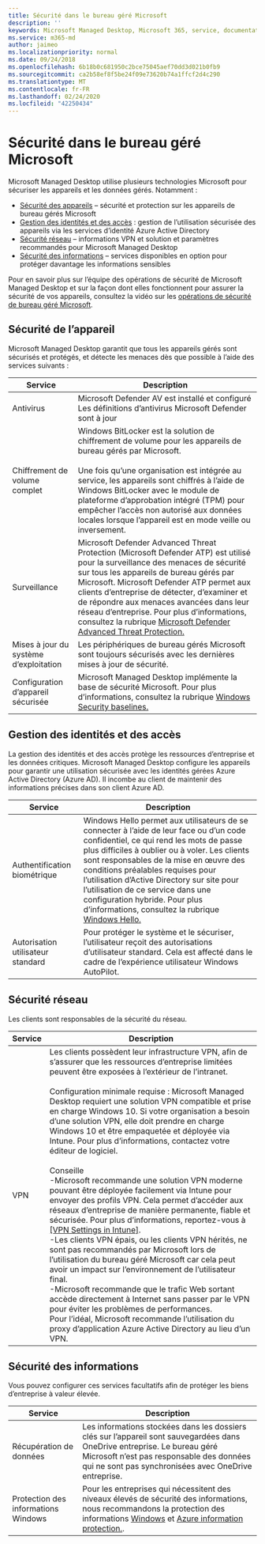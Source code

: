 ```yaml
---
title: Sécurité dans le bureau géré Microsoft
description: ''
keywords: Microsoft Managed Desktop, Microsoft 365, service, documentation
ms.service: m365-md
author: jaimeo
ms.localizationpriority: normal
ms.date: 09/24/2018
ms.openlocfilehash: 6b18b0c681950c2bce75045aef70dd3d021b0fb9
ms.sourcegitcommit: ca2b58ef8f5be24f09e73620b74a1ffcf2d4c290
ms.translationtype: MT
ms.contentlocale: fr-FR
ms.lasthandoff: 02/24/2020
ms.locfileid: "42250434"
---
```

# <a name="security-in-microsoft-managed-desktop"></a>Sécurité dans le bureau géré Microsoft

<!--Security, also Onboarding doc: data handling/store, privileged account access -->

Microsoft Managed Desktop utilise plusieurs technologies Microsoft pour sécuriser les appareils et les données gérés. Notamment : 


- [Sécurité des appareils](#device-security) – sécurité et protection sur les appareils de bureau gérés Microsoft
- [Gestion des identités et des accès](#identity-and-access-management) : gestion de l’utilisation sécurisée des appareils via les services d’identité Azure Active Directory
- [Sécurité réseau](#network-security) – informations VPN et solution et paramètres recommandés pour Microsoft Managed Desktop
- [Sécurité des informations](#information-security) – services disponibles en option pour protéger davantage les informations sensibles 


Pour en savoir plus sur l’équipe des opérations de sécurité de Microsoft Managed Desktop et sur la façon dont elles fonctionnent pour assurer la sécurité de vos appareils, consultez la vidéo sur les [opérations de sécurité de bureau géré Microsoft](https://www.microsoft.com/videoplayer/embed/RE4q6nP). 

## <a name="device-security"></a>Sécurité de l’appareil

Microsoft Managed Desktop garantit que tous les appareils gérés sont sécurisés et protégés, et détecte les menaces dès que possible à l’aide des services suivants :

Service | Description
--- | ---
Antivirus | Microsoft Defender AV est installé et configuré<br>Les définitions d’antivirus Microsoft Defender sont à jour
Chiffrement de volume complet |    Windows BitLocker est la solution de chiffrement de volume pour les appareils de bureau gérés par Microsoft.<br><br>Une fois qu’une organisation est intégrée au service, les appareils sont chiffrés à l’aide de Windows BitLocker avec le module de plateforme d’approbation intégré (TPM) pour empêcher l’accès non autorisé aux données locales lorsque l’appareil est en mode veille ou inversement. 
Surveillance |    Microsoft Defender Advanced Threat Protection (Microsoft Defender ATP) est utilisé pour la surveillance des menaces de sécurité sur tous les appareils de bureau gérés par Microsoft. Microsoft Defender ATP permet aux clients d’entreprise de détecter, d’examiner et de répondre aux menaces avancées dans leur réseau d’entreprise. Pour plus d’informations, consultez la rubrique [Microsoft Defender Advanced Threat Protection.](https://docs.microsoft.com/windows/threat-protection/windows-defender-atp/windows-defender-advanced-threat-protection) 
Mises à jour du système d’exploitation |  Les périphériques de bureau gérés Microsoft sont toujours sécurisés avec les dernières mises à jour de sécurité.
Configuration d’appareil sécurisée |   Microsoft Managed Desktop implémente la base de sécurité Microsoft. Pour plus d’informations, consultez la rubrique [Windows Security baselines.](https://docs.microsoft.com/windows/security/threat-protection/windows-security-baselines)



## <a name="identity-and-access-management"></a>Gestion des identités et des accès

La gestion des identités et des accès protège les ressources d’entreprise et les données critiques. Microsoft Managed Desktop configure les appareils pour garantir une utilisation sécurisée avec les identités gérées Azure Active Directory (Azure AD). Il incombe au client de maintenir des informations précises dans son client Azure AD. 

Service | Description
--- | ---
Authentification biométrique |  Windows Hello permet aux utilisateurs de se connecter à l’aide de leur face ou d’un code confidentiel, ce qui rend les mots de passe plus difficiles à oublier ou à voler. Les clients sont responsables de la mise en œuvre des conditions préalables requises pour l’utilisation d’Active Directory sur site pour l’utilisation de ce service dans une configuration hybride. Pour plus d’informations, consultez la rubrique [Windows Hello.](https://docs.microsoft.com/windows-hardware/design/device-experiences/windows-hello) 
Autorisation utilisateur standard |  Pour protéger le système et le sécuriser, l’utilisateur reçoit des autorisations d’utilisateur standard. Cela est affecté dans le cadre de l’expérience utilisateur Windows AutoPilot.



## <a name="network-security"></a>Sécurité réseau

Les clients sont responsables de la sécurité du réseau. 

Service | Description
--- | ---
VPN | Les clients possèdent leur infrastructure VPN, afin de s’assurer que les ressources d’entreprise limitées peuvent être exposées à l’extérieur de l’intranet.<br><br>Configuration minimale requise : Microsoft Managed Desktop requiert une solution VPN compatible et prise en charge Windows 10. Si votre organisation a besoin d’une solution VPN, elle doit prendre en charge Windows 10 et être empaquetée et déployée via Intune. Pour plus d’informations, contactez votre éditeur de logiciel.<br><br>Conseille<br>-Microsoft recommande une solution VPN moderne pouvant être déployée facilement via Intune pour envoyer des profils VPN. Cela permet d’accéder aux réseaux d’entreprise de manière permanente, fiable et sécurisée. Pour plus d’informations, reportez-vous à [[VPN Settings in Intune]](https://docs.microsoft.com/intune/vpn-settings-configure).<br>-Les clients VPN épais, ou les clients VPN hérités, ne sont pas recommandés par Microsoft lors de l’utilisation du bureau géré Microsoft car cela peut avoir un impact sur l’environnement de l’utilisateur final.<br>-Microsoft recommande que le trafic Web sortant accède directement à Internet sans passer par le VPN pour éviter les problèmes de performances.<br>Pour l’idéal, Microsoft recommande l’utilisation du proxy d’application Azure Active Directory au lieu d’un VPN.


## <a name="information-security"></a>Sécurité des informations

Vous pouvez configurer ces services facultatifs afin de protéger les biens d’entreprise à valeur élevée. 

Service | Description
--- | ---
Récupération de données  | Les informations stockées dans les dossiers clés sur l’appareil sont sauvegardées dans OneDrive entreprise. Le bureau géré Microsoft n’est pas responsable des données qui ne sont pas synchronisées avec OneDrive entreprise. 
Protection des informations Windows |    Pour les entreprises qui nécessitent des niveaux élevés de sécurité des informations, nous recommandons la protection des informations [Windows](https://docs.microsoft.com/windows/threat-protection/windows-information-protection/protect-enterprise-data-using-wip) et [Azure information protection.](https://www.microsoft.com/cloud-platform/azure-information-protection). 


